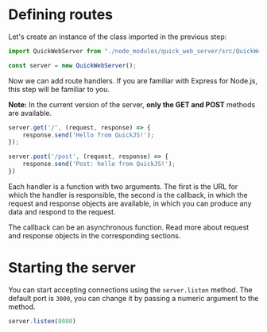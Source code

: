 # Defining routes

Let's create an instance of the class imported in the 
previous step:

```javascript
import QuickWebServer from "./node_modules/quick_web_server/src/QuickWebServer.js";

const server = new QuickWebServer();
```

Now we can add route handlers. If you are familiar with 
Express for Node.js, this step will be familiar to you.

**Note:** In the current version of the server, **only the GET and POST** methods are available.

```javascript
server.get('/', (request, response) => {
    response.send('Hello from QuickJS!');
});

server.post('/post', (request, response) => {
    response.send('Post: hello from QuickJS!');
})
```
Each handler is a function with two arguments. The first is 
the URL for which the handler is responsible, the second is 
the callback, in which the request and response objects are 
available, in which you can produce any data and respond to 
the request.

The callback can be an asynchronous function. Read more about 
request and response objects in the corresponding sections.

# Starting the server

You can start accepting connections using the 
`server.listen` method. The default port is `3000`, you 
can change it by passing a numeric argument to the 
method.

```javascript
server.listen(8080)
```
